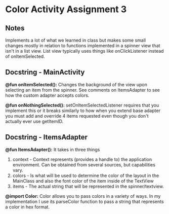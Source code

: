 # Color Activity Assignment 3

## Notes

Implements a lot of what we learned in class but makes some small changes mostly in relation to functions implemented in a spinner view that isn't in a list view. List view typically uses
things like onClickListener instead of onItemSelected.

## Docstring - MainActivity

**@fun onItemSelected():** Changes the background of the view upon selecting an item from the spinner. See comments on ItemsAdapter to see how the custom adapter accepts colors.

**@fun onNothingSelected():** setOnItemSelectedListener requires that you implement this or it breaks similarly to how when you extend base adapter you must add and override 4 items requested even though you don't actually ever use getItemID.


## Docstring - ItemsAdapter

**@fun ItemsAdapter():** It takes in three things

1. context - Context represents (provides a handle to) the application environment. Can be obtained from several sources, but capabilities vary.
2. colors - Is what will be used to determine the color of the layout in the MainClass and also the font color of the item inside of the TextView         
3. items - The actual string that will be represented in the spinner/textview.

**@import Color:** Color allows you to pass colors in a variety of ways. In my implementation I use its parseColor function to pass a string that represents a color in hex format.